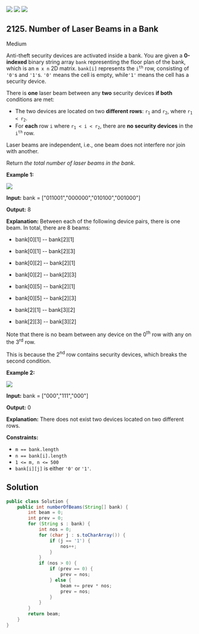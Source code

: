 [![](https://img.shields.io/github/stars/javadev/LeetCode-in-Java?label=Stars&style=flat-square)](https://github.com/javadev/LeetCode-in-Java)
[![](https://img.shields.io/github/forks/javadev/LeetCode-in-Java?label=Fork%20me%20on%20GitHub%20&style=flat-square)](https://github.com/javadev/LeetCode-in-Java/fork)
[![](https://img.shields.io/badge/-LeetCode%20in%20Kotlin-blue?style=flat-square)](https://github.com/javadev/LeetCode-in-Kotlin)

## 2125\. Number of Laser Beams in a Bank

Medium

Anti-theft security devices are activated inside a bank. You are given a **0-indexed** binary string array `bank` representing the floor plan of the bank, which is an `m x n` 2D matrix. `bank[i]` represents the <code>i<sup>th</sup></code> row, consisting of `'0'`s and `'1'`s. `'0'` means the cell is empty, while`'1'` means the cell has a security device.

There is **one** laser beam between any **two** security devices **if both** conditions are met:

*   The two devices are located on two **different rows**: <code>r<sub>1</sub></code> and <code>r<sub>2</sub></code>, where <code>r<sub>1</sub> < r<sub>2</sub></code>.
*   For **each** row `i` where <code>r<sub>1</sub> < i < r<sub>2</sub></code>, there are **no security devices** in the <code>i<sup>th</sup></code> row.

Laser beams are independent, i.e., one beam does not interfere nor join with another.

Return _the total number of laser beams in the bank_.

**Example 1:**

![](https://assets.leetcode.com/uploads/2021/12/24/laser1.jpg)

**Input:** bank = ["011001","000000","010100","001000"]

**Output:** 8

**Explanation:** Between each of the following device pairs, there is one beam. In total, there are 8 beams: 

* bank[0][1] -- bank[2][1] 

* bank[0][1] -- bank[2][3] 

* bank[0][2] -- bank[2][1] 

* bank[0][2] -- bank[2][3] 

* bank[0][5] -- bank[2][1] 

* bank[0][5] -- bank[2][3] 

* bank[2][1] -- bank[3][2] 

* bank[2][3] -- bank[3][2] 
  
Note that there is no beam between any device on the 0<sup>th</sup> row with any on the 3<sup>rd</sup> row. 

This is because the 2<sup>nd</sup> row contains security devices, which breaks the second condition.

**Example 2:**

![](https://assets.leetcode.com/uploads/2021/12/24/laser2.jpg)

**Input:** bank = ["000","111","000"]

**Output:** 0

**Explanation:** There does not exist two devices located on two different rows.

**Constraints:**

*   `m == bank.length`
*   `n == bank[i].length`
*   `1 <= m, n <= 500`
*   `bank[i][j]` is either `'0'` or `'1'`.

## Solution

```java
public class Solution {
    public int numberOfBeams(String[] bank) {
        int beam = 0;
        int prev = 0;
        for (String s : bank) {
            int nos = 0;
            for (char j : s.toCharArray()) {
                if (j == '1') {
                    nos++;
                }
            }
            if (nos > 0) {
                if (prev == 0) {
                    prev = nos;
                } else {
                    beam += prev * nos;
                    prev = nos;
                }
            }
        }
        return beam;
    }
}
```